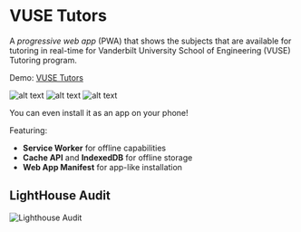 VUSE Tutors
======
A *progressive web app* (PWA) that shows the subjects that are available for tutoring in real-time for Vanderbilt University School of Engineering (VUSE) Tutoring program. 

Demo: [VUSE Tutors](https://vusetutors.herokuapp.com/)

![alt text](https://raw.githubusercontent.com/iliyaML/vusetutors/master/banner.jpg "Splash Page")
![alt text](https://raw.githubusercontent.com/iliyaML/vusetutors/master/splashpage.jpg "Splash Page")
![alt text](https://raw.githubusercontent.com/iliyaML/vusetutors/master/app.jpg "App Page")

You can even install it as an app on your phone!

Featuring:
* **Service Worker** for offline capabilities
* **Cache API** and **IndexedDB** for offline storage
* **Web App Manifest** for app-like installation

LightHouse Audit
------
![Lighthouse Audit](https://raw.githubusercontent.com/iliyaML/vusetutors/master/vusetutors-lighthouse-audit.PNG)
